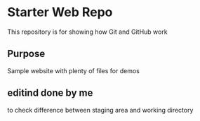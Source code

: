 # Starter Web Repo

This repository is for showing how Git and GitHub work

## Purpose

Sample website with plenty of files for demos

## editind done by me

to check difference between staging area and working directory
